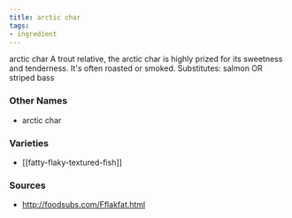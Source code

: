 ```yaml
---
title: arctic char
tags:
- ingredient
---
```

arctic char A trout relative, the arctic char is highly prized for its sweetness and tenderness. It's often roasted or smoked. Substitutes: salmon OR striped bass

### Other Names

* arctic char

### Varieties

* [[fatty-flaky-textured-fish]]

### Sources
* http://foodsubs.com/Fflakfat.html

